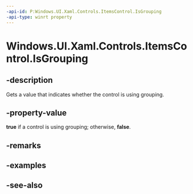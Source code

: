 ```yaml
---
-api-id: P:Windows.UI.Xaml.Controls.ItemsControl.IsGrouping
-api-type: winrt property
---
```


<!-- Property syntax
public bool IsGrouping { get; }
-->

# Windows.UI.Xaml.Controls.ItemsControl.IsGrouping

## -description
Gets a value that indicates whether the control is using grouping.



## -property-value
**true** if a control is using grouping; otherwise, **false**.

## -remarks

## -examples

## -see-also

